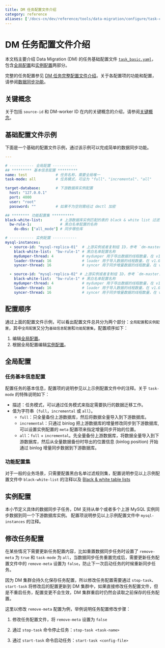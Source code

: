 ```yaml
---
title: DM 任务配置文件介绍
category: reference
aliases: ['/docs-cn/dev/reference/tools/data-migration/configure/task-configuration-file','/docs-cn/v3.1/reference/tools/data-migration/configure/task-configuration-file','/docs-cn/v3.0/reference/tools/data-migration/configure/task-configuration-file','/docs-cn/v2.1/reference/tools/data-migration/configure/task-configuration-file']
---
```


# DM 任务配置文件介绍

本文档主要介绍 Data Migration (DM) 的任务基础配置文件 [`task_basic.yaml`](https://github.com/pingcap/dm/blob/master/dm/master/task_basic.yaml)，包含[全局配置](#全局配置)和[实例配置](#实例配置)两部分。

完整的任务配置参见 [DM 任务完整配置文件介绍](task-configuration-file-full.md)。关于各配置项的功能和配置，请参阅[数据同步功能](feature-overview.md)。

## 关键概念

关于包括 `source-id` 和 DM-worker ID 在内的关键概念的介绍，请参阅[关键概念](config-overview.md#关键概念)。

## 基础配置文件示例

下面是一个基础的配置文件示例，通过该示例可以完成简单的数据同步功能。

```yaml
---

# ----------- 全局配置 -----------
## ********* 基本信息配置 *********
name: test             # 任务名称，需要全局唯一
task-mode: all         # 任务模式，可设为 "full"、"incremental"、"all"

target-database:       # 下游数据库实例配置
  host: "127.0.0.1"
  port: 4000
  user: "root"
  password: ""         # 如果不为空则需经过 dmctl 加密

## ******** 功能配置集 **********
black-white-list:        # 上游数据库实例匹配的表的 black & white list 过滤规则集
  bw-rule-1:             # 黑白名单配置的名称
    do-dbs: ["all_mode"] # 同步哪些库

# ----------- 实例配置 -----------
mysql-instances:
  - source-id: "mysql-replica-01"  # 上游实例或者复制组 ID，参考 `dm-master.toml` 的 `source-id` 配置
    black-white-list:  "bw-rule-1" # 黑白名单配置名称
    mydumper-thread: 4             # mydumper 用于导出数据的线程数量，在 v1.0.2 版本引入
    loader-thread: 16              # loader 用于导入数据的线程数量，在 v1.0.2 版本引入
    syncer-thread: 16              # syncer 用于同步增量数据的线程数量，在 v1.0.2 版本引入

  - source-id: "mysql-replica-02" # 上游实例或者复制组 ID，参考 `dm-master.toml` 的 `source-id` 配置
    black-white-list:  "bw-rule-1" # 黑白名单配置名称
    mydumper-thread: 4             # mydumper 用于导出数据的线程数量，在 v1.0.2 版本引入
    loader-thread: 16              # loader 用于导入数据的线程数量，在 v1.0.2 版本引入
    syncer-thread: 16              # syncer 用于同步增量数据的线程数量，在 v1.0.2 版本引入
```

## 配置顺序

通过上面的配置文件示例，可以看出配置文件总共分为两个部分：`全局配置`和`实例配置`，其中`全局配置`又分为`基础信息配置`和`功能配置集`，配置顺序如下：

1. 编辑[全局配置](#全局配置)。
2. 根据全局配置编辑[实例配置](#实例配置)。

## 全局配置

### 任务基本信息配置

配置任务的基本信息，配置项的说明参见以上示例配置文件中的注释。关于 `task-mode` 的特殊说明如下：

- 描述：任务模式，可以通过任务模式来指定需要执行的数据迁移工作。
- 值为字符串（`full`，`incremental` 或 `all`）。
    - `full`：只全量备份上游数据库，然后将数据全量导入到下游数据库。
    - `incremental`：只通过 binlog 把上游数据库的增量修改同步到下游数据库, 可以设置实例配置的 `meta` 配置项来指定增量同步开始的位置。
    - `all`：`full` + `incremental`。先全量备份上游数据库，将数据全量导入到下游数据库，然后从全量数据备份时导出的位置信息 (binlog position) 开始通过 binlog 增量同步数据到下游数据库。

### 功能配置集

对于一般的业务场景，只需要配置黑白名单过滤规则集，配置说明参见以上示例配置文件中 `black-white-list` 的注释以及 [Black & white table lists](feature-overview.md#black--white-table-lists)

## 实例配置

本小节定义具体的数据同步子任务，DM 支持从单个或者多个上游 MySQL 实例同步数据到同一个下游数据库实例。
配置项说明参见以上示例配置文件中 `mysql-instances` 的注释。

## 修改任务配置

在某些情况下需要更新任务配置内容，比如重置数据同步任务时设置了 `remove-meta` 为 `true` 和 `task-mode` 为 `all`，当数据同步任务重置完成后，需要更新任务配置文件中的 `remove-meta` 设置为 `false`，防止下一次启动任务的时候重新同步任务。

因为 DM 集群会持久化保存任务配置，所以修改任务配置需要通过 `stop-task`、`start-task` 将修改后的配置更新到 DM 集群中，如果直接修改任务配置文件，但是不重启任务，配置变更不会生效，DM 集群重启时仍然会读取之前保存的任务配置。

这里以修改 `remove-meta` 配置为例，举例说明任务配置修改步骤：

1. 修改任务配置文件，将 `remove-meta` 设置为 `false`

2. 通过 `stop-task` 命令停止任务：`stop-task <task-name>`

3. 通过 `start-task` 命令启动任务：`start-task <config-file>`
